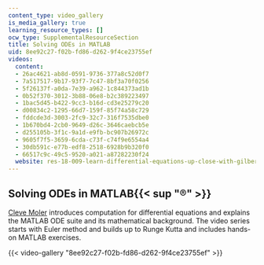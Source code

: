```yaml
---
content_type: video_gallery
is_media_gallery: true
learning_resource_types: []
ocw_type: SupplementalResourceSection
title: Solving ODEs in MATLAB
uid: 8ee92c27-f02b-fd86-d262-9f4ce23755ef
videos:
  content:
  - 26ac4621-ab8d-0591-9736-377a8c52d0f7
  - 7a517517-9b17-93f7-7c47-8bf3a70f0256
  - 5f26137f-a0da-7e39-a962-1c844373ad1b
  - 0b52f370-3012-3b88-06e8-b2c389223497
  - 1bac5d45-b422-9cc3-b16d-cd3e25279c20
  - d00834c2-1295-66d7-159f-85f74a58c729
  - fddcde3d-3003-2fc9-32c7-316f7535dbe0
  - 1b670bd4-2cb0-9649-d26c-3646caebcb5e
  - d255105b-3f1c-9a1d-e9fb-bc907b26972c
  - 9605f7f5-3659-6cda-c73f-c74f9e6554a4
  - 30db591c-e77b-edf8-2518-6928b9b320f0
  - 66517c9c-49c5-9520-a021-a87282230f24
  website: res-18-009-learn-differential-equations-up-close-with-gilbert-strang-and-cleve-moler-fall-2015
---
```


Solving ODEs in MATLAB{{< sup "®" >}}
-------------------------------------

[Cleve Moler](http://www.mathworks.com/company/aboutus/founders/clevemoler.html) introduces computation for differential equations and explains the MATLAB ODE suite and its mathematical background. The video series starts with Euler method and builds up to Runge Kutta and includes hands-on MATLAB exercises.

{{< video-gallery "8ee92c27-f02b-fd86-d262-9f4ce23755ef" >}}

